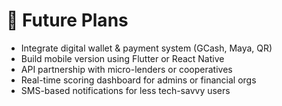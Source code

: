 # 🚀 Future Plans

- Integrate digital wallet & payment system (GCash, Maya, QR)
- Build mobile version using Flutter or React Native
- API partnership with micro-lenders or cooperatives
- Real-time scoring dashboard for admins or financial orgs
- SMS-based notifications for less tech-savvy users
